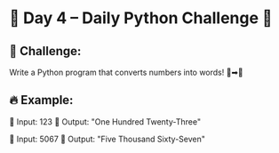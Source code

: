 # 📢 Day 4 – Daily Python Challenge 🐍

## 🚀 Challenge:
Write a Python program that converts numbers into words! 🔢➡🔡

## 🔥 Example:
📌 Input: 123
📌 Output: "One Hundred Twenty-Three"

📌 Input: 5067
📌 Output: "Five Thousand Sixty-Seven"
